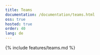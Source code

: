 ```yaml
---
title: Teams
documentation: /documentation/teams.html
oss: true
hosted: true
order: 40
lang: de
---
```


{% include features/teams.md %}
